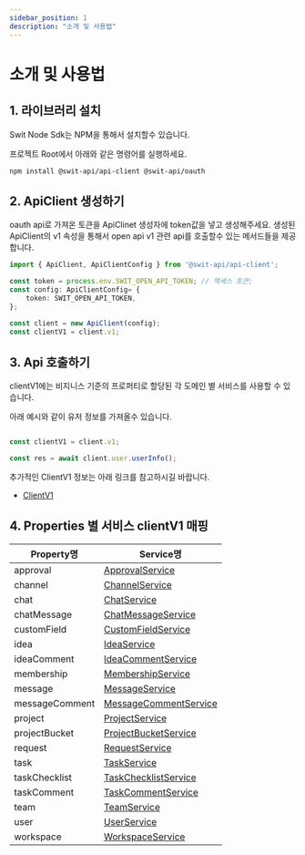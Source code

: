 ```yaml
---
sidebar_position: 1
description: "소개 및 사용법"
---
```


# 소개 및 사용법

## 1. 라이브러리 설치

Swit Node Sdk는 NPM을 통해서 설치할수 있습니다.

프로젝트 Root에서 아래와 같은 명령어를 실행하세요.

```shell
npm install @swit-api/api-client @swit-api/oauth
```

## 2. ApiClient 생성하기

oauth api로 가져온 토큰을 ApiClinet 생성자에 token값을 넣고 생성해주세요.
생성된 ApiClient의 v1 속성을 통해서 open api v1 관련 api를 호출할수 있는 
메서드들을 제공합니다.

```typescript
import { ApiClient, ApiClientConfig } from '@swit-api/api-client';

const token = process.env.SWIT_OPEN_API_TOKEN; // 액세스 토큰;
const config: ApiClientConfig= {
    token: SWIT_OPEN_API_TOKEN,
};

const client = new ApiClient(config);
const clientV1 = client.v1;
```

## 3. Api 호출하기

clientV1에는 비지니스 기준의 프로퍼티로 할당된 각 도메인 별 서비스를 
사용할 수 있습니다.

아래 예시와 같이 유저 정보를 가져올수 있습니다.

```typescript

const clientV1 = client.v1;

const res = await client.user.userInfo();
```

추가적인 ClientV1 정보는 아래 링크를 참고하시길 바랍니다.

- [ClientV1](/api/api-client/class/ClientV1)

## 4. Properties 별 서비스 clientV1 매핑


|**Property명**|**Service명**|
|---|---|
|approval | [ApprovalService](/api/api-client/class/ApprovalService) |
|channel | [ChannelService](/api/api-client/class/ChannelService) |
|chat | [ChatService](/api/api-client/class/ChatService) |
|chatMessage | [ChatMessageService](/api/api-client/class/ChatMessageService) |
|customField | [CustomFieldService](/api/api-client/class/CustomFieldService) |
|idea | [IdeaService](/api/api-client/class/IdeaService) |
|ideaComment | [IdeaCommentService](/api/api-client/class/IdeaCommentService) |
|membership | [MembershipService](/api/api-client/class/MembershipService) |
|message | [MessageService](/api/api-client/class/MessageService) |
|messageComment | [MessageCommentService](/api/api-client/class/MessageCommentService) |
|project | [ProjectService](/api/api-client/class/ProjectService) |
|projectBucket | [ProjectBucketService](/api/api-client/class/ProjectBucketService) |
|request | [RequestService](/api/api-client/class/RequestService) |
|task | [TaskService](/api/api-client/class/TaskService) |
|taskChecklist | [TaskChecklistService](/api/api-client/class/TaskChecklistService) |
|taskComment | [TaskCommentService](/api/api-client/class/TaskCommentService) |
|team | [TeamService](/api/api-client/class/TeamService) |
|user | [UserService](/api/api-client/class/UserService) |
|workspace | [WorkspaceService](/api/api-client/class/WorkspaceService) |


